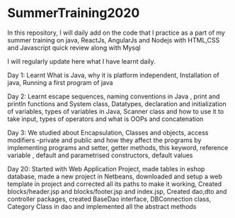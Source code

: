 # SummerTraining2020
In this repository, I will daily add on the code that I practice as a part of my summer training on java, ReactJs, AngularJs and Nodejs with HTML,CSS and Javascript quick review along with Mysql

I will regularly update here what I have learnt daily.

Day 1: Learnt What is Java, why it is platform independent, Installation of java, Running a first program of java

Day 2: Learnt escape sequences, naming conventions in Java , print and println functions and System class, Datatypes, declaration 	                           and initialization of variables, types of variables in Java, Scanner class and how to use it to take input, types of 			   operators and what is OOPs and concatenation

Day 3: We studied about Encapsulation, Classes and objects, access modifiers -private and public and how they affect the programs
       by implementing programs and setter, getter methods, this keyword, reference variable , default and parametrised constructors, default values 

Day 20: Started with Web Application Project, made tables in eshop database, made a new project in Netbeans, downloaded and setup a web template in project and corrected all its paths to make it working, Created blocks/header.jsp and blocks/footer.jsp and index.jsp, 
Created dao,dto and controller packages, created BaseDao interface, DBConnection class, Category Class in dao and implemented all the abstract methods
